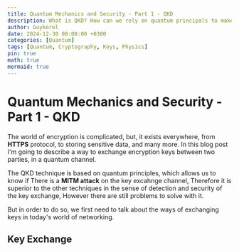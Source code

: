 ```yaml
---
title: Quantum Mechanics and Security - Part 1 - QKD
description: What is QKD? How can we rely on quantum principals to make distribution of encryption keys better?
author: Guykorol
date: 2024-12-30 08:00:00 +0300
categories: [Quantum]
tags: [Quantum, Cryptography, Keys, Physics]
pin: true
math: true
mermaid: true
---
```


# Quantum Mechanics and Security - Part 1 - QKD

The world of encryption is complicated, but, it exists everywhere, from **HTTPS** protocol, to storing sensitive data, and many more.
In this blog post I'm going to describe a way to exchange encryption keys between two parties, in a quantum channel.

The QKD technique is based on quantum principles, which allows us to know if There is a **MITM attack** on the key excahnge channel, Therefore it is superior to the other techniques in the sense of detection and security of the key exchange, However there are still problems to solve with it.

But in order to do so, we first need to talk about the ways of exchanging keys in today's world of networking.

## Key Exchange 

